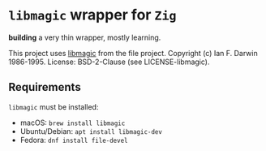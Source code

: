 # `libmagic`  wrapper for `Zig`

**building** a very thin wrapper, mostly learning.

This project uses [libmagic](https://man7.org/linux/man-pages/man3/libmagic.3.html#LIBRARY) from the file project.
Copyright (c) Ian F. Darwin 1986-1995.
License: BSD-2-Clause (see LICENSE-libmagic).

## Requirements

`libmagic` must be installed:

- macOS: `brew install libmagic`
- Ubuntu/Debian: `apt install libmagic-dev`
- Fedora: `dnf install file-devel`

